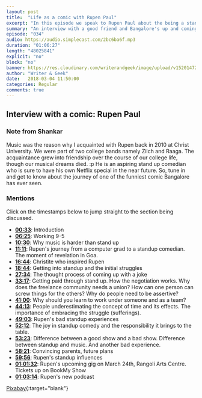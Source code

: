 ```yaml
---
layout: post
title:  "Life as a comic with Rupen Paul"
excerpt: "In this episode we speak to Rupen Paul about the being a standup comedian"
summary: "An interview with a good friend and Bangalore's up and coming standup comedian Rupen Paul"
episode: "034"
audio: https://audio.simplecast.com/2bc6ba6f.mp3
duration: "01:06:27"
length: "48025841"
explicit: "no"
block: "no"
banner: https://res.cloudinary.com/writerandgeek/image/upload/v1520147209/Rupen.jpg
author: "Writer & Geek"
date:   2018-03-04 11:50:00
categories: Regular
comments: true
---
```

## Interview with a comic: Rupen Paul
### Note from Shankar
Music was the reason why I acquainted with Rupen back in 2010 at Christ University. We were part of two college bands namely Zilch and Raaga. The acquaintance grew into friendship over the course of our college life, though our musical dreams died. :p
He is an aspiring stand up comedian who is sure to have his own Netflix special in the near future. So, tune in and get to know about the journey of one of the funniest comic Bangalore has ever seen.

### Mentions
Click on the timestamps below to jump straight to the section being discussed.

- **[00:33](#t=00:00:33)**: Introduction
- **[06:25](#t=00:06:25)**: Working 9-5
- **[10:30](#t=00:10:30)**: Why music is harder than stand up
- **[11:11](#t=00:11:11)**: Rupen's journey from a computer grad to a standup comedian. The moment of revelation in Goa.
- **[16:44](#t=00:16:44)**: Christite who inspired Rupen
- **[18:44](#t=00:18:44)**: Getting into standup and the initial struggles
- **[27:34](#t=00:27:34)**: The thought process of coming up with a joke
- **[33:17](#t=00:33:17)**: Getting paid through stand up. How the negotiation works. Why does the freelance community needs a union? How can one person can screw things for the others? Why do people need to be assertive?
- **[41:00](#t=00:41:00)**: Why should you learn to work under someone and as a team?
- **[44:13](#t=00:44:13)**: People underestimating the concept of time and its effects. The importance of embracing the struggle (sufferings).
- **[49:03](#t=00:49:03)**: Rupen's bad standup experiences
- **[52:12](#t=00:52:12)**: The joy in standup comedy and the responsibility it brings to the table.
- **[53:23](#t=00:53:23)**: Difference between a good show and a bad show. Difference between standup and music. And another bad experience.
- **[58:21](#t=00:58:21)**: Convincing parents, future plans
- **[59:56](#t=00:59:56)**: Rupen's standup influences
- **[01:01:32](#t=01:01:32)**: Rupen's upcoming gig on March 24th, Rangoli Arts Centre. Tickets up on BookMy Show
- **[01:03:14](#t=01:03:14)**: Rupen's new podcast

[Pixabay](https://pixabay.com/en/submarine-boat-sea-ocean-water-168884/){:target="blank"}
